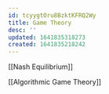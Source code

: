 ```yaml
---
id: tcyygtOru8BzktKFRQ2Wy
title: Game Theory
desc: ''
updated: 1641835318273
created: 1641835218242
---
```


[[Nash Equilibrium]]

[[Algorithmic Game Theory]]
